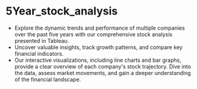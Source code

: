 # 5Year_stock_analysis
* Explore the dynamic trends and performance of multiple companies over the past five years with our comprehensive stock analysis presented in Tableau.
* Uncover valuable insights, track growth patterns, and compare key financial indicators.
*  Our interactive visualizations, including line charts and bar graphs, provide a clear overview of each company's stock trajectory. Dive into the data, assess market movements, and gain a deeper understanding of the financial landscape. 
